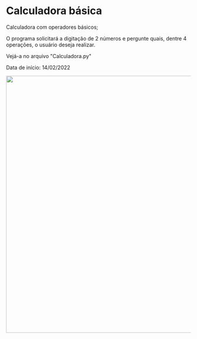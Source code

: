 # Calculadora básica
Calculadora com operadores básicos;

O programa solicitará a digitação de 2 números e pergunte quais, dentre 4 operações, o usuário deseja realizar.

Vejá-a no arquivo "Calculadora.py"

Data de início: 14/02/2022

<div align="center">
<img src="https://user-images.githubusercontent.com/92998253/153972644-f6a69a6c-8af5-4a00-8304-fa351a08bd1d.jpeg" width="700px" />
</div>
